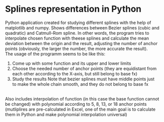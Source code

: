 # Splines representation in Python
Python application created for studying different splines with the help of matplotlib and numpy. Shows differences between Bezier splines (cubic and quadratic) and Catmull-Rom spline. In other words, the program tries to interpolate chosen function with theese splines and calculate the mean deviation between the origin and the result, adjusting the number of anchor points (obviously, the larger the number, the more accurate the result).
<br/>
The usage of the programm seems to be like this:
1. Come up with some function and its upper and lower limits 
2. Choose the needed number of anchor points (they are equidistant from each other according to the X-axis, but still belong to base fx)
3. Study the results
Note that bezier splines must have  middle points just to make the whole chain smooth, and they do not belong to base fx
<br/>
Also includes interpolation of function (in this case the base function cannot be changed) with polynomial according to 5, 8, 13, or 18 anchor points (mutliplires are pre-calculated in Excel, one of the main goal is to calculate them in Python and make polynomial interpolation universal)
